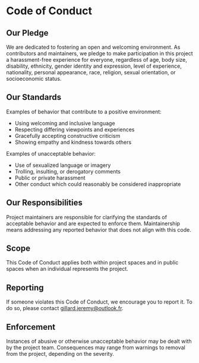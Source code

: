 # Code of Conduct

## Our Pledge

We are dedicated to fostering an open and welcoming environment. As contributors and maintainers, we pledge to make participation in this project a harassment-free experience for everyone, regardless of age, body size, disability, ethnicity, gender identity and expression, level of experience, nationality, personal appearance, race, religion, sexual orientation, or socioeconomic status.

## Our Standards

Examples of behavior that contribute to a positive environment:
- Using welcoming and inclusive language
- Respecting differing viewpoints and experiences
- Gracefully accepting constructive criticism
- Showing empathy and kindness towards others

Examples of unacceptable behavior:
- Use of sexualized language or imagery
- Trolling, insulting, or derogatory comments
- Public or private harassment
- Other conduct which could reasonably be considered inappropriate

## Our Responsibilities

Project maintainers are responsible for clarifying the standards of acceptable behavior and are expected to enforce them. Maintainership means addressing any reported behavior that does not align with this code.

## Scope

This Code of Conduct applies both within project spaces and in public spaces when an individual represents the project.

## Reporting

If someone violates this Code of Conduct, we encourage you to report it. To do so, please contact gillard.jeremy@outlook.fr.

## Enforcement

Instances of abusive or otherwise unacceptable behavior may be dealt with by the project team. Consequences may range from warnings to removal from the project, depending on the severity.
